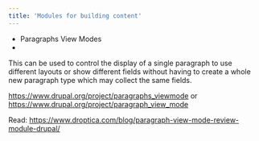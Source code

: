 ```yaml
---
title: 'Modules for building content'
---
```


* Paragraphs View Modes
* 
This can be used to control the display of a single paragraph to use different layouts or show different fields without having to create a whole new paragraph type which may collect the same fields.

https://www.drupal.org/project/paragraphs_viewmode 
or https://www.drupal.org/project/paragraph_view_mode

Read:
https://www.droptica.com/blog/paragraph-view-mode-review-module-drupal/